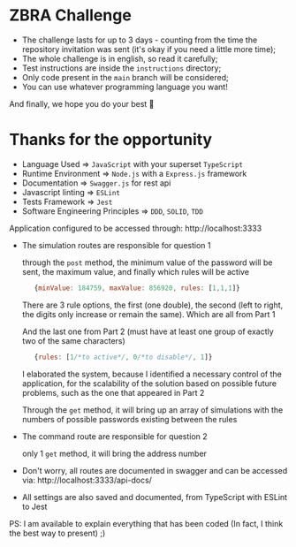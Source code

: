 # ZBRA Challenge

- The challenge lasts for up to 3 days - counting from the time the repository invitation was sent (it's okay if you need a little more time);
- The whole challenge is in english, so read it carefully;
- Test instructions are inside the `instructions` directory;
- Only code present in the `main` branch will be considered;
- You can use whatever programming language you want!

And finally, we hope you do your best 🥇

# Thanks for the opportunity 

  - Language Used => `JavaScript` with your superset `TypeScript`
  - Runtime Environment => `Node.js` with a `Express.js` framework
  - Documentation => `Swagger.js` for rest api
  - Javascript linting => `ESLint`
  - Tests Framework => `Jest`
  - Software Engineering Principles => `DDD`, `SOLID`, `TDD`

  Application configured to be accessed through: http://localhost:3333

  - The simulation routes are responsible for question 1

     through the `post` method, the minimum value of the password will be sent, the maximum value, and finally which rules will be active  

     ```javascript
        {minValue: 184759, maxValue: 856920, rules: [1,1,1]}
     ```

     There are 3 rule options, the first (one double), the second (left to right, the digits only increase or remain the same). Which are all from Part 1
     
     And the last one from Part 2 (must have at least one group of exactly two of the same characters)

     ```javascript
        {rules: [1/*to active*/, 0/*to disable*/, 1]}
     ```

     I elaborated the system, because I identified a necessary control of the application, for the scalability of the solution based on possible future problems, such as the one that appeared in Part 2

     Through the `get` method, it will bring up an array of simulations with the numbers of possible passwords existing between the rules

  - The command route are responsible for question 2

    only 1 `get` method, it will bring the address number


  - Don't worry, all routes are documented in swagger and can be accessed via: http://localhost:3333/api-docs/

  - All settings are also saved and documented, from TypeScript with ESLint to Jest


  PS: I am available to explain everything that has been coded (In fact, I think the best way to present) ;)